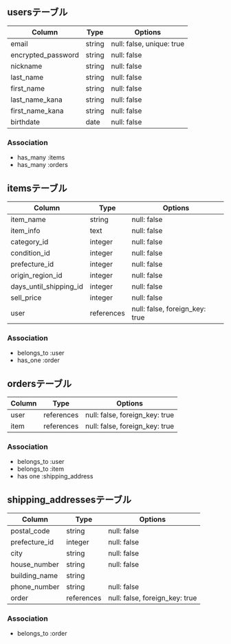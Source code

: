 ## usersテーブル

| Column              | Type       | Options                        |
| ------------------- | ---------- | ------------------------------ |
| email               | string     | null: false, unique: true      |
| encrypted_password  | string     | null: false                    |
| nickname            | string     | null: false                    |
| last_name           | string     | null: false                    |
| first_name          | string     | null: false                    |
| last_name_kana      | string     | null: false                    |
| first_name_kana     | string     | null: false                    |
| birthdate           | date       | null: false                    |

### Association
- has_many :items
- has_many :orders


## itemsテーブル

| Column                            | Type       | Options                        |
| ----------------------------------| ---------- | ------------------------------ |
| item_name                         | string     | null: false                    |
| item_info                         | text       | null: false                    |
| category_id                       | integer    | null: false                    |
| condition_id                      | integer    | null: false                    |
| prefecture_id                     | integer    | null: false                    |
| origin_region_id                  | integer    | null: false                    |
| days_until_shipping_id            | integer    | null: false                    |
| sell_price                        | integer    | null: false                    |
| user                              | references | null: false, foreign_key: true |

### Association
- belongs_to :user
- has_one :order


## ordersテーブル

| Column              | Type       | Options                        |
| ------              | ---------- | ------------------------------ |
| user                | references | null: false, foreign_key: true |
| item                | references | null: false, foreign_key: true |

### Association
- belongs_to :user
- belongs_to :item
- has one :shipping_address


## shipping_addressesテーブル

| Column              | Type       | Options                        |
| ------              | ---------- | ------------------------------ |
| postal_code         | string     | null: false                    |
| prefecture_id       | integer    | null: false                    |
| city                | string     | null: false                    |
| house_number        | string     | null: false                    |
| building_name       | string     |                                |
| phone_number        | string     | null: false                    |
| order               | references | null: false, foreign_key: true |

### Association
- belongs_to :order